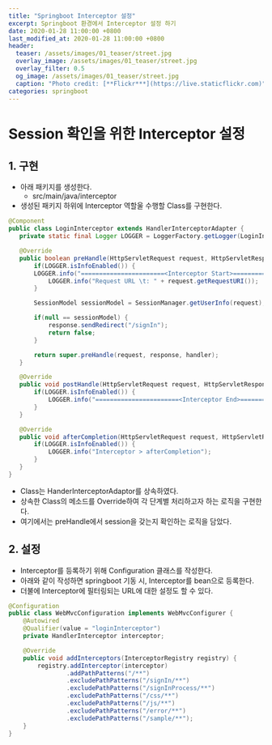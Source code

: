 ```yaml
---
title: "Springboot Interceptor 설정"
excerpt: Springboot 환경에서 Interceptor 설정 하기  
date: 2020-01-28 11:00:00 +0800
last_modified_at: 2020-01-28 11:00:00 +0800
header:
  teaser: /assets/images/01_teaser/street.jpg
  overlay_image: /assets/images/01_teaser/street.jpg
  overlay_filter: 0.5
  og_image: /assets/images/01_teaser/street.jpg
  caption: "Photo credit: [**Flickr***](https://live.staticflickr.com)"
categories: springboot
---
```

# Session 확인을 위한 Interceptor 설정
## 1. 구현
 - 아래 패키지를 생성한다.
   - src/main/java/interceptor
 - 생성된 패키지 하위에 Interceptor 역할울 수행할 Class를 구현한다.

 ```java
 @Component
public class LoginInterceptor extends HandlerInterceptorAdapter {
    private static final Logger LOGGER = LoggerFactory.getLogger(LoginInterceptor.class);

    @Override
    public boolean preHandle(HttpServletRequest request, HttpServletResponse response, Object handler) throws Exception {
        if(LOGGER.isInfoEnabled()) {
        LOGGER.info("=======================<Interceptor Start>=======================");
            LOGGER.info("Request URL \t: " + request.getRequestURI());
        }

        SessionModel sessionModel = SessionManager.getUserInfo(request);

        if(null == sessionModel) {
            response.sendRedirect("/signIn");
            return false;
        }

        return super.preHandle(request, response, handler);
    }

    @Override
    public void postHandle(HttpServletRequest request, HttpServletResponse response, Object handler, ModelAndView modelAndView) throws Exception {
        if(LOGGER.isInfoEnabled()) {
            LOGGER.info("=======================<Interceptor End>========================\n");
        }
    }

    @Override
    public void afterCompletion(HttpServletRequest request, HttpServletResponse response, Object object, Exception arg3) throws Exception {
        if(LOGGER.isInfoEnabled()) {
            LOGGER.info("Interceptor > afterCompletion");
        }
    }
}
 ``` 
 - Class는 HanderInterceptorAdaptor를 상속하였다.
 - 상속한 Class의 메소드를 Override하여 각 단계별 처리하고자 하는 로직을 구현한다.
 - 여기에서는 preHandle에서 session을 갖는지 확인하는 로직을 담았다.
## 2. 설정
 - Interceptor를 등록하기 위해 Configuration 클래스를 작성한다.
 - 아래와 같이 작성하면 springboot 기동 시, Interceptor를 bean으로 등록한다.
 - 더불에 Interceptor에 필터링되는 URL에 대한 설정도 할 수 있다.

```java
@Configuration
public class WebMvcConfiguration implements WebMvcConfigurer {
    @Autowired
    @Qualifier(value = "loginInterceptor")
    private HandlerInterceptor interceptor;

    @Override
    public void addInterceptors(InterceptorRegistry registry) {
        registry.addInterceptor(interceptor)
                .addPathPatterns("/**")
                .excludePathPatterns("/signIn/**")
                .excludePathPatterns("/signInProcess/**")
                .excludePathPatterns("/css/**")
                .excludePathPatterns("/js/**")
                .excludePathPatterns("/error/**")
                .excludePathPatterns("/sample/**");
    }
}
```